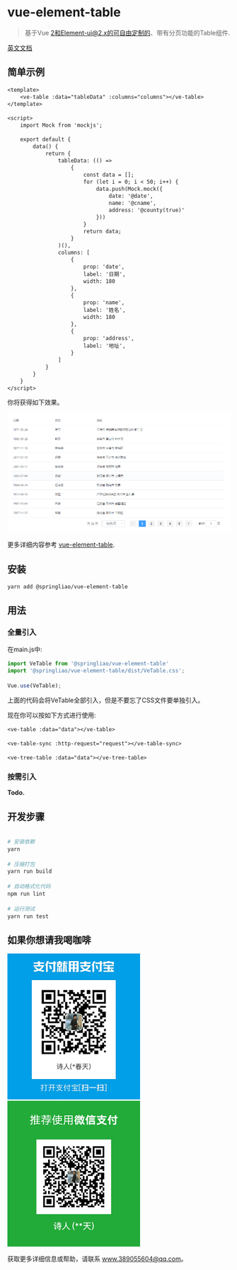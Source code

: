 # vue-element-table

> 基于Vue 2和Element-ui@2.x的可自由定制的、带有分页功能的Table组件.

[英文文档](README.md)

## 简单示例

```
<template>
    <ve-table :data="tableData" :columns="columns"></ve-table>
</template>

<script>
    import Mock from 'mockjs';

    export default {
        data() {
            return {
                tableData: (() =>
                    {
                        const data = [];
                        for (let i = 0; i < 50; i++) {
                            data.push(Mock.mock({
                                date: '@date',
                                name: '@cname',
                                address: '@county(true)'
                            }))
                        }
                        return data;
                    }
                )(),
                columns: [
                    {
                        prop: 'date',
                        label: '日期',
                        width: 180
                    },
                    {
                        prop: 'name',
                        label: '姓名',
                        width: 180
                    },
                    {
                        prop: 'address',
                        label: '地址',
                    }
                ]
            }
        }
    }
</script>
```

你将获得如下效果。

![](./public/images/demo.png)

更多详细内容参考 [vue-element-table](https://springliao.github.io/vue-element-table/).

## 安装

```bash
yarn add @springliao/vue-element-table
```

## 用法

### 全量引入

在main.js中:

```js
import VeTable from '@springliao/vue-element-table'
import '@springliao/vue-element-table/dist/VeTable.css';

Vue.use(VeTable);
```

上面的代码会将VeTable全部引入，但是不要忘了CSS文件要单独引入。

现在你可以按如下方式进行使用:

```vue
<ve-table :data="data"></ve-table>

<ve-table-sync :http-request="request"></ve-table-sync>

<ve-tree-table :data="data"></ve-tree-table>
```

### 按需引入

<b>Todo.</b>

## 开发步骤

``` bash

# 安装依赖
yarn

# 压缩打包
yarn run build

# 自动格式化代码
npm run lint

# 运行测试
yarn run test

```

## 如果你想请我喝咖啡

![](./public/images/alipay.png)
![](./public/images/wechatpay.png)

获取更多详细信息或帮助，请联系 <www.389055604@qq.com>。
